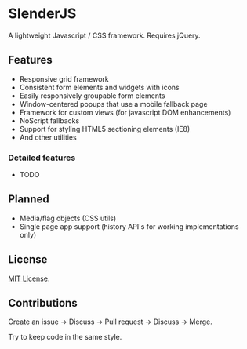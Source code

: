 # SlenderJS

A lightweight Javascript / CSS framework. Requires jQuery.

## Features

* Responsive grid framework
* Consistent form elements and widgets with icons
* Easily responsively groupable form elements
* Window-centered popups that use a mobile fallback page
* Framework for custom views (for javascript DOM enhancements)
* NoScript fallbacks
* Support for styling HTML5 sectioning elements (IE8)
* And other utilities

### Detailed features

* TODO

## Planned

* Media/flag objects (CSS utils)
* Single page app support (history API's for working implementations only)

## License

[MIT License](http://en.wikipedia.org/wiki/MIT_License).

## Contributions

Create an issue -> Discuss -> Pull request -> Discuss -> Merge.

Try to keep code in the same style.
